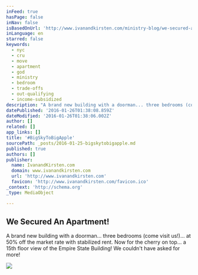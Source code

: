 ```yaml
---
inFeed: true
hasPage: false
inNav: false
isBasedOnUrl: 'http://www.ivanandkirsten.com/ministry-blog/we-secured-an-apartment'
inLanguage: en
starred: false
keywords:
  - nyc
  - cru
  - move
  - apartment
  - god
  - ministry
  - bedroom
  - trade-offs
  - out-qualifying
  - income-subsidized
description: "A brand new building with a doorman... three bedrooms (come visit us!)... at 50% off the market rate with stabilized rent. Now for the cherry on top... a 15th floor view of the Empire State Building! We couldn't have asked for more!"
datePublished: '2016-01-26T01:38:08.859Z'
dateModified: '2016-01-26T01:38:06.002Z'
author: []
related: []
app_links: []
title: '#BigSkyToBigApple'
sourcePath: _posts/2016-01-25-bigskytobigapple.md
published: true
authors: []
publisher:
  name: IvanandKirsten.com
  domain: www.ivanandkirsten.com
  url: 'http://www.ivanandkirsten.com'
  favicon: 'http://www.ivanandkirsten.com/favicon.ico'
_context: 'http://schema.org'
_type: MediaObject

---
```

<article style=""><h1>We Secured An Apartment!</h1><p>A brand new building with a doorman... three bedrooms (come visit us!)... at 50% off the market rate with stabilized rent. Now for the cherry on top... a 15th floor view of the Empire State Building! We couldn't have asked for more!</p><img src="https://s3-us-west-2.amazonaws.com/the-grid-img/p/b804298dc4973d7d3feb8e7e457d6389e0b085d1.jpg" /></article>